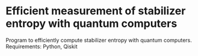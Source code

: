 # Efficient measurement of stabilizer entropy with quantum computers
Program to efficiently compute stabilizer entropy with quantum computers. 
Requirements: Python, Qiskit

